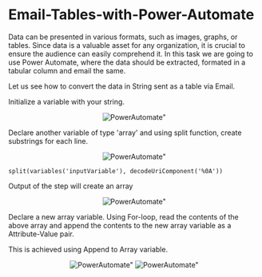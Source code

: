 # Email-Tables-with-Power-Automate
Data can be presented in various formats, such as images, graphs, or tables. Since data is a valuable asset for any organization, it is crucial to ensure the audience can easily comprehend it.
In this task we are going to use Power Automate, where the data should be extracted, formated in a tabular column and email the same.

Let us see how to convert the data in String sent as a table via Email.


Initialize a variable with your string.
<p align="center">
<img src="https://github.com/user-attachments/assets/17f366ac-fb0a-4ff8-9ee3-846218fe3146" alt=PowerAutomate">
</p>

Declare another variable of type 'array' and using split function, create substrings for each line.
<p align="center">
  <img src="https://github.com/user-attachments/assets/8f66f91c-20e3-4f61-96d6-193a54eea118" alt=PowerAutomate">
</p> 

```
split(variables('inputVariable'), decodeUriComponent('%0A'))
```

Output of the step will create an array
<p align="center">
  <img src="https://github.com/user-attachments/assets/5798d527-ed88-4283-8c15-6439bf89db23" alt=PowerAutomate">
</p>  

Declare a new array variable. Using For-loop, read the contents of the above array and append the contents to the new array variable as a Attribute-Value pair.

This is achieved using Append to Array variable.
<p align="center">
  <img src="https://github.com/user-attachments/assets/2f66913f-4164-446f-934b-bf6e98d00ccd" alt=PowerAutomate">
  <img src="https://github.com/user-attachments/assets/e5d5d1a5-9048-45a9-8f8f-d67390d0440a" alt=PowerAutomate">
</p>  

